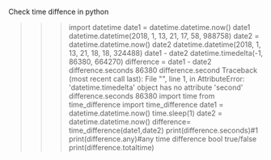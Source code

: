 Check time diffence in python
>>> import datetime
>>> date1 = datetime.datetime.now()
>>> date1
datetime.datetime(2018, 1, 13, 21, 17, 58, 988758)
>>> date2 = datetime.datetime.now()
>>> date2
datetime.datetime(2018, 1, 13, 21, 18, 18, 324488)
>>> date1 - date2
datetime.timedelta(-1, 86380, 664270)
>>> difference = date1 - date2
>>> difference.seconds
86380
>>> difference.second
Traceback (most recent call last):
	File "<stdin>", line 1, in <module>
AttributeError: 'datetime.timedelta' object has no attribute 'second'
>>> difference.seconds
86380
import time
from time_difference import time_difference
date1 = datetime.datetime.now()
time.sleep(1)
date2 = datetime.datetime.now()
difference= time_difference(date1,date2)
print(difference.seconds)#1
print(difference.any)#any time difference bool true/false
print(difference.totaltime)
